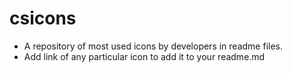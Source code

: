 # csicons
- A repository of most used icons by developers in readme files.
- Add link of any particular icon to add it to your readme.md
